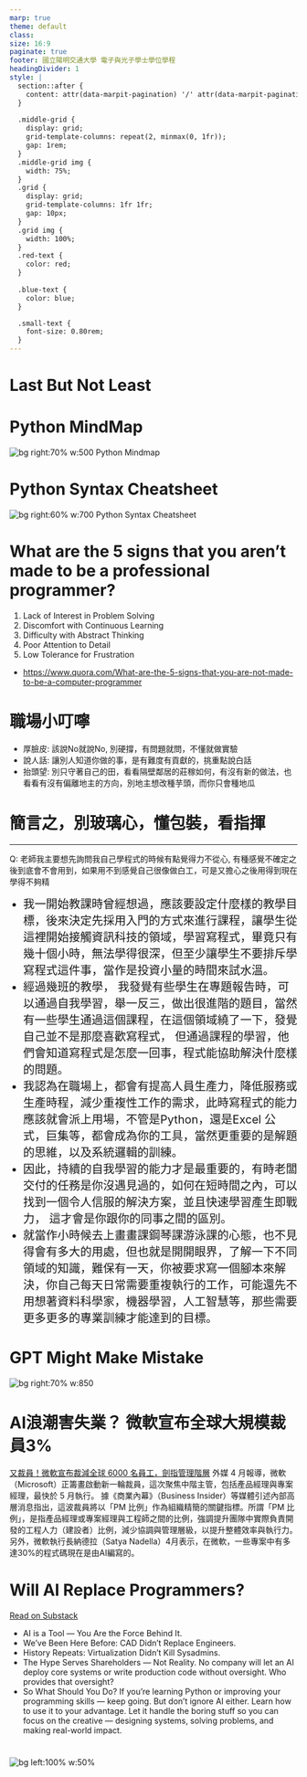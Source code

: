 ```yaml
---
marp: true
theme: default
class: 
size: 16:9
paginate: true
footer: 國立陽明交通大學 電子與光子學士學位學程
headingDivider: 1
style: |
  section::after {
    content: attr(data-marpit-pagination) '/' attr(data-marpit-pagination-total);
  }
  
  .middle-grid {
    display: grid;
    grid-template-columns: repeat(2, minmax(0, 1fr));
    gap: 1rem;
  }
  .middle-grid img {
    width: 75%;
  }
  .grid {
    display: grid;
    grid-template-columns: 1fr 1fr;
    gap: 10px;
  }
  .grid img {
    width: 100%;
  }
  .red-text {
    color: red;
  }
  
  .blue-text {
    color: blue;  
  }

  .small-text {
    font-size: 0.80rem;
  }
---
```

# Last But Not Least

# Python MindMap
![bg right:70% w:500 Python Mindmap](https://pbs.twimg.com/media/F-0i0ykbgAA7fbm?format=png&name=900x900)

# Python Syntax Cheatsheet
![bg right:60% w:700 Python Syntax Cheatsheet](https://intellipaat.com/blog/wp-content/uploads/2022/10/Python-Cheat-Sheet-2022.jpg)

# What are the 5 signs that you aren’t made to be a professional programmer?
1. Lack of Interest in Problem Solving
2. Discomfort with Continuous Learning
3. Difficulty with Abstract Thinking
4. Poor Attention to Detail
5. Low Tolerance for Frustration

- https://www.quora.com/What-are-the-5-signs-that-you-are-not-made-to-be-a-computer-programmer

# 職場小叮嚀

- 厚臉皮: 該說No就說No, 別硬撐，有問題就問，不懂就做實驗
- 說人話: 讓別人知道你做的事，是有難度有貢獻的，挑重點說白話
- 抬頭望: 別只守著自己的田，看看隔壁鄰居的莊稼如何，有沒有新的做法，也看看有沒有偏離地主的方向，別地主想改種芋頭，而你只會種地瓜

# 簡言之，別玻璃心，懂包裝，看指揮

---
Q: 老師我主要想先詢問我自己學程式的時候有點覺得力不從心, 有種感覺不確定之後到底會不會用到，如果用不到感覺自己很像做白工，可是又擔心之後用得到現在學得不夠精
<style>
  ul.custom-font li {
    font-size: 20px;
  }
</style>
<ul class="custom-font">
  <li>我一開始教課時曾經想過，應該要設定什麼樣的教學目標，後來決定先採用入門的方式來進行課程，讓學生從這裡開始接觸資訊科技的領域，學習寫程式，畢竟只有幾十個小時，無法學得很深，但至少讓學生不要排斥學寫程式這件事，當作是投資小量的時間來試水溫。</li>
  <li>經過幾班的教學， 我發覺有些學生在專題報告時，可以通過自我學習，舉一反三，做出很進階的題目，當然有一些學生通過這個課程，在這個領域繞了一下，發覺自己並不是那麼喜歡寫程式， 但通過課程的學習，他們會知道寫程式是怎麼一回事，程式能協助解決什麼樣的問題。</li>
  <li>我認為在職場上，都會有提高人員生產力，降低服務或生產時程，減少重複性工作的需求，此時寫程式的能力應該就會派上用場，不管是Python，還是Excel 公式，巨集等，都會成為你的工具，當然更重要的是解題的思維，以及系統邏輯的訓練。</li>
  <li>因此，持續的自我學習的能力才是最重要的，有時老闆交付的任務是你沒遇見過的，如何在短時間之內，可以找到一個令人信服的解決方案，並且快速學習產生即戰力， 這才會是你跟你的同事之間的區別。</li>
  <li>就當作小時候去上畫畫課鋼琴課游泳課的心態，也不見得會有多大的用處，但也就是開開眼界，了解一下不同領域的知識，難保有一天，你被要求寫一個腳本來解決，你自己每天日常需要重複執行的工作，可能還先不用想著資料科學家，機器學習，人工智慧等，那些需要更多更多的專業訓練才能達到的目標。</li>
</ul>

# GPT Might Make Mistake
![bg right:70% w:850](../files/image/gpt_make_mistake.png)

# AI浪潮害失業？ 微軟宣布全球大規模裁員3%
[又裁員！微軟宣布裁減全球 6000 名員工，劍指管理階層](https://www.managertoday.com.tw/articles/view/70226??utm_source=copyshare)
外媒 4 月報導，微軟（Microsoft）正籌畫啟動新一輪裁員，這次聚焦中階主管，包括產品經理與專案經理，最快於 5 月執行。
據《商業內幕》（Business Insider）等媒體引述內部高層消息指出，這波裁員將以「PM 比例」作為組織精簡的關鍵指標。所謂「PM 比例」，是指產品經理或專案經理與工程師之間的比例，強調提升團隊中實際負責開發的工程人力（建設者）比例，減少協調與管理層級，以提升整體效率與執行力。
另外，微軟執行長納德拉（Satya Nadella）4月表示，在微軟，一些專案中有多達30%的程式碼現在是由AI編寫的。

# Will AI Replace Programmers?
<div class="substack-post-embed"><a data-post-link href="https://dailypythonprojects.substack.com/p/will-ai-replace-programmers-lets">Read on Substack</a></div>

- AI is a Tool — You Are the Force Behind It. 
- We’ve Been Here Before: CAD Didn’t Replace Engineers.
- History Repeats: Virtualization Didn’t Kill Sysadmins.
- The Hype Serves Shareholders — Not Reality. No company will let an AI deploy core systems or write production code without oversight. Who provides that oversight?
- So What Should You Do? 
  If you’re learning Python or improving your programming skills — keep going. But don’t ignore AI either. Learn how to use it to your advantage. Let it handle the boring stuff so you can focus on the creative — designing systems, solving problems, and making real-world impact.

# 
![bg left:100% w:50%](../files/image/farewell.png)